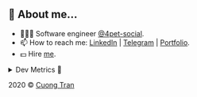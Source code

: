 ## 🦄 About me...

- 🧑🏻‍💻 Software engineer [@4pet-social](https://github.com/4pet-social).
- 📫 How to reach me: [LinkedIn](https://linkedin.com/in/103cuong) | [Telegram](https://t.me/cuong103) | [Portfolio](https://103cuong.github.io/).
- 💵 Hire [me](mailto:103cuong@gmail.com).

<details><summary>Dev Metrics 💅</summary>

<!--START_SECTION:waka-->
![Profile Views](http://img.shields.io/badge/Profile%20Views-16-blue)

![Lines of code](https://img.shields.io/badge/From%20Hello%20World%20I%27ve%20Written-16.1%20million%20lines%20of%20code-blue)

**🐱 My Github Data** 

> 🏆 2,516 Contributions in the Year 2020
 > 
> 📦 497.0 kB Used in Github's Storage 
 > 
> 💼 Opted to Hire
 > 
> 📜 154 Public Repositories
 > 
> 🔑 0 Private Repository 
 > 
**I'm a Night 🦉** 

```text
🌞 Morning    48 commits     ███░░░░░░░░░░░░░░░░░░░░░░   13.08% 
🌆 Daytime    132 commits    █████████░░░░░░░░░░░░░░░░   35.97% 
🌃 Evening    114 commits    ███████░░░░░░░░░░░░░░░░░░   31.06% 
🌙 Night      73 commits     █████░░░░░░░░░░░░░░░░░░░░   19.89%

```
📅 **I'm Most Productive on Sunday** 

```text
Monday       56 commits     ███░░░░░░░░░░░░░░░░░░░░░░   15.26% 
Tuesday      57 commits     ████░░░░░░░░░░░░░░░░░░░░░   15.53% 
Wednesday    51 commits     ███░░░░░░░░░░░░░░░░░░░░░░   13.9% 
Thursday     52 commits     ███░░░░░░░░░░░░░░░░░░░░░░   14.17% 
Friday       52 commits     ███░░░░░░░░░░░░░░░░░░░░░░   14.17% 
Saturday     40 commits     ██░░░░░░░░░░░░░░░░░░░░░░░   10.9% 
Sunday       59 commits     ████░░░░░░░░░░░░░░░░░░░░░   16.08%

```


📊 **This Week I Spent My Time On** 

```text
⌚︎ Time Zone: Asia/Ho_Chi_Minh

💬 Programming Languages: 
TypeScript               22 hrs 18 mins      ██████████████░░░░░░░░░░░   56.74% 
JSON                     5 hrs 54 mins       ███░░░░░░░░░░░░░░░░░░░░░░   15.05% 
YAML                     5 hrs 50 mins       ███░░░░░░░░░░░░░░░░░░░░░░   14.85% 
Markdown                 1 hr 16 mins        ░░░░░░░░░░░░░░░░░░░░░░░░░   3.25% 
Other                    52 mins             ░░░░░░░░░░░░░░░░░░░░░░░░░   2.22%

🔥 Editors: 
WebStorm                 31 hrs 9 mins       ███████████████████░░░░░░   79.29% 
VS Code                  8 hrs 8 mins        █████░░░░░░░░░░░░░░░░░░░░   20.71%

```

**I Mostly Code in TypeScript** 

```text
TypeScript               52 repos            █████████████░░░░░░░░░░░░   53.06% 
Go                       18 repos            ████░░░░░░░░░░░░░░░░░░░░░   18.37% 
JavaScript               17 repos            ████░░░░░░░░░░░░░░░░░░░░░   17.35% 
Shell                    3 repos             ░░░░░░░░░░░░░░░░░░░░░░░░░   3.06% 
Dart                     2 repos             ░░░░░░░░░░░░░░░░░░░░░░░░░   2.04%

```



<!--END_SECTION:waka-->
</details>

2020 © [Cuong Tran](https://github.com/103cuong)
